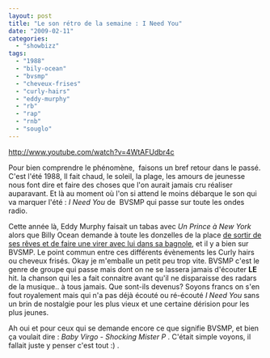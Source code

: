 ```yaml
---
layout: post
title: "Le son rétro de la semaine : I Need You"
date: "2009-02-11"
categories: 
  - "showbizz"
tags: 
  - "1988"
  - "bily-ocean"
  - "bvsmp"
  - "cheveux-frises"
  - "curly-hairs"
  - "eddy-murphy"
  - "rb"
  - "rap"
  - "rnb"
  - "souglo"
---
```


http://www.youtube.com/watch?v=4WtAFUdbr4c

Pour bien comprendre le phénomène,  faisons un bref retour dans le passé. C'est l'été 1988, Il fait chaud, le soleil, la plage, les amours de jeunesse nous font dire et faire des choses que l'on aurait jamais cru réaliser auparavant. Et là au moment où l'on si attend le moins débarque le son qui va marquer l'été : _I Need You_ de  BVSMP qui passe sur toute les ondes radio.

Cette année là, Eddy Murphy faisait un tabas avec _Un Prince à New York_ alors que Billy Ocean demande à toute les donzelles de la place [de sortir de ses rêves et de faire une virer avec lui dans sa bagnole](http://www.dailymotion.com/relevance/search/Billy%2BOcean/video/x28rmm_billy-ocean-get-out-of-my-dreams_music "Get Out Of My Dream, Get Into My Car de Billy Ocean"), et il y a bien sur  BVSMP. Le point commun entre ces différents évènements les Curly hairs ou cheveux frisés. Okay je m'emballe un petit peu trop vite. BVSMP c'est le genre de groupe qui passe mais dont on ne se lassera jamais d'écouter **LE** hit. la chanson qui les a fait connaitre avant qu'il ne disparaisse des radars de la musique.. à tous jamais. Que sont-ils devenus? Soyons francs on s'en fout royalement mais qui n'a pas déjà écouté ou ré-écouté _I Need You_ sans un brin de nostalgie pour les plus vieux et une certaine dérision pour les plus jeunes.

Ah oui et pour ceux qui se demande encore ce que signifie BVSMP, et bien ça voulait dire : _Baby Virgo - Shocking Mister P_ . C'était simple voyons, il fallait juste y penser c'est tout :) .
